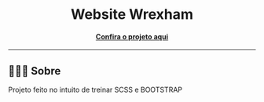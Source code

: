<h1 align="center">Website Wrexham</h1>

<h4 align="center"><a href="https://myportfolio-gabriel-santos.netlify.app/](https://wrexham-gabriel-santos.netlify.app/">Confira o projeto aqui</a></h4>

---

## 👨🏻‍💻 Sobre

Projeto feito no intuito de treinar SCSS e BOOTSTRAP
